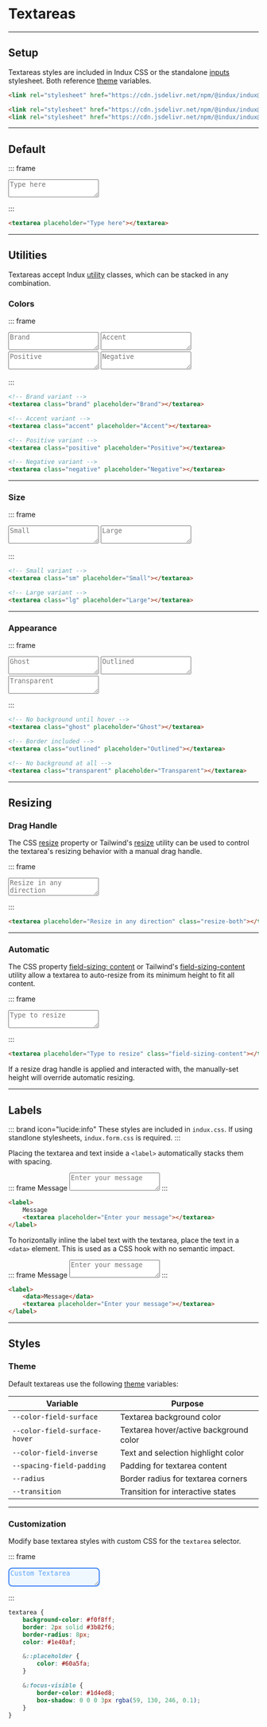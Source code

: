# Textareas

---

## Setup

Textareas styles are included in Indux CSS or the standalone [inputs](/elements/inputs) stylesheet. Both reference [theme](/styles/theme) variables.

<x-code-group copy>

```html "Indux CSS"
<link rel="stylesheet" href="https://cdn.jsdelivr.net/npm/@indux/indux@latest/dist/indux.min.css" />
```

```html "Standalone"
<link rel="stylesheet" href="https://cdn.jsdelivr.net/npm/@indux/indux@latest/dist/indux.theme.css" />
<link rel="stylesheet" href="https://cdn.jsdelivr.net/npm/@indux/indux@latest/dist/indux.input.css" />
```

</x-code-group>

---

## Default

::: frame
<textarea placeholder="Type here"></textarea>
:::

```html copy
<textarea placeholder="Type here"></textarea>
```

---

## Utilities

Textareas accept Indux [utility](/styles/utilities) classes, which can be stacked in any combination.

### Colors

::: frame
<textarea class="brand" placeholder="Brand"></textarea>
<textarea class="accent" placeholder="Accent"></textarea>
<textarea class="positive" placeholder="Positive"></textarea>
<textarea class="negative" placeholder="Negative"></textarea>
:::

```html copy
<!-- Brand variant -->
<textarea class="brand" placeholder="Brand"></textarea>

<!-- Accent variant -->
<textarea class="accent" placeholder="Accent"></textarea>

<!-- Positive variant -->
<textarea class="positive" placeholder="Positive"></textarea>

<!-- Negative variant -->
<textarea class="negative" placeholder="Negative"></textarea>
```

---

### Size

::: frame
<textarea class="sm" placeholder="Small"></textarea>
<textarea class="lg" placeholder="Large"></textarea>
:::

```html copy
<!-- Small variant -->
<textarea class="sm" placeholder="Small"></textarea>

<!-- Large variant -->
<textarea class="lg" placeholder="Large"></textarea>
```

---

### Appearance

::: frame
<textarea class="ghost" placeholder="Ghost"></textarea>
<textarea class="outlined" placeholder="Outlined"></textarea>
<textarea class="transparent" placeholder="Transparent"></textarea>
:::

```html copy
<!-- No background until hover -->
<textarea class="ghost" placeholder="Ghost"></textarea>

<!-- Border included -->
<textarea class="outlined" placeholder="Outlined"></textarea>

<!-- No background at all -->
<textarea class="transparent" placeholder="Transparent"></textarea>
```

---

## Resizing

### Drag Handle

The CSS <a href="https://developer.mozilla.org/en-US/docs/Web/CSS/resize" target="_blank">resize</a> property or Tailwind's <a href="https://tailwindcss.com/docs/resize" target="_blank">resize</a> utility can be used to control the textarea's resizing behavior with a manual drag handle.

::: frame
<textarea placeholder="Resize in any direction" class="resize-both"></textarea>
:::

```html copy
<textarea placeholder="Resize in any direction" class="resize-both"></textarea>
```

---

### Automatic

The CSS property <a href="https://developer.mozilla.org/en-US/docs/Web/CSS/field-sizing" target="_blank">field-sizing: content</a> or Tailwind's <a href="https://tailwindcss.com/docs/field-sizing" target="_blank">field-sizing-content</a> utility allow a textarea to auto-resize from its minimum height to fit all content.

::: frame
<textarea placeholder="Type to resize" class="field-sizing-content"></textarea>
:::

```html copy
<textarea placeholder="Type to resize" class="field-sizing-content"></textarea>
```

If a resize drag handle is applied and interacted with, the manually-set height will override automatic resizing.

---

## Labels

::: brand icon="lucide:info"
These styles are included in `indux.css`. If using standlone stylesheets, `indux.form.css` is required.
:::

Placing the textarea and text inside a `<label>` automatically stacks them with spacing.

::: frame
<label>
    Message
    <textarea placeholder="Enter your message"></textarea>
</label>
:::

```html copy
<label>
    Message
    <textarea placeholder="Enter your message"></textarea>
</label>
```

To horizontally inline the label text with the textarea, place the text in a `<data>` element. This is used as a CSS hook with no semantic impact.

::: frame
<label>
    <data>Message</data>
    <textarea placeholder="Enter your message"></textarea>
</label>
:::

```html copy
<label>
    <data>Message</data>
    <textarea placeholder="Enter your message"></textarea>
</label>
```

---

## Styles

### Theme

Default textareas use the following [theme](/styles/theme) variables:

| Variable | Purpose |
|----------|---------|
| `--color-field-surface` | Textarea background color |
| `--color-field-surface-hover` | Textarea hover/active background color |
| `--color-field-inverse` | Text and selection highlight color |
| `--spacing-field-padding` | Padding for textarea content |
| `--radius` | Border radius for textarea corners |
| `--transition` | Transition for interactive states |

---

### Customization

Modify base textarea styles with custom CSS for the `textarea` selector.

::: frame
<style>
textarea.custom {
    background-color: #f0f8ff;
    border: 2px solid #3b82f6;
    border-radius: 8px;
    color: #1e40af;
}

textarea.custom::placeholder {
    color: #60a5fa;
}

textarea.custom:focus-visible {
    border-color: #1d4ed8;
    box-shadow: 0 0 0 3px rgba(59, 130, 246, 0.1);
}
</style>

<textarea class="custom" placeholder="Custom Textarea"></textarea>
:::

```css copy
textarea {
    background-color: #f0f8ff;
    border: 2px solid #3b82f6;
    border-radius: 8px;
    color: #1e40af;

    &::placeholder {
        color: #60a5fa;
    }

    &:focus-visible {
        border-color: #1d4ed8;
        box-shadow: 0 0 0 3px rgba(59, 130, 246, 0.1);
    }
}
```

